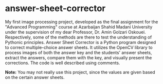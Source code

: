 # answer-sheet-corrector
My first image processing project, developed as the final assignment for the "Advanced Programming" course at Azarbaijan Shahid Madani University under the supervision of my dear Professor, Dr. Amin Golzari Oskouei. Respectively, some of the methods are there to test the understanding of Pythonic principles. Answer Sheet Corrector is a Python program designed to correct multiple-choice answer sheets. It utilizes the OpenCV library to process images of both the answer key and the students' answer sheets, extract the answers, compare them with the key, and visually present the corrections. The code is well described using comments.

**Note:** You may not really use this project, since the values are given based on the certain answer sheets.
